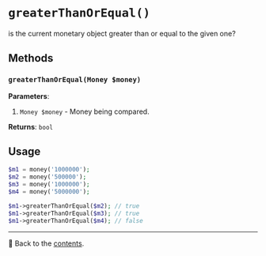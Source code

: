 # `greaterThanOrEqual()`

is the current monetary object greater than or equal to the given one?

## Methods

### `greaterThanOrEqual(Money $money)`
**Parameters**:
1. `Money $money` - Money being compared.

**Returns**: `bool`

## Usage

```php
$m1 = money('1000000');
$m2 = money('500000');
$m3 = money('1000000');
$m4 = money('5000000');

$m1->greaterThanOrEqual($m2); // true
$m1->greaterThanOrEqual($m3); // true
$m1->greaterThanOrEqual($m4); // false
```

---

📌 Back to the [contents](/docs/04_money/README.md).
